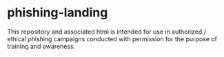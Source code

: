 # phishing-landing
This repository and associated html is intended for use in authorized / ethical phishing campaigns conducted with permission for the purpose of training and awareness.
